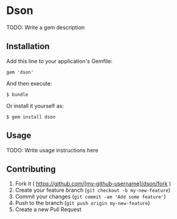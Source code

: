 # Dson

TODO: Write a gem description

## Installation

Add this line to your application's Gemfile:

    gem 'dson'

And then execute:

    $ bundle

Or install it yourself as:

    $ gem install dson

## Usage

TODO: Write usage instructions here

## Contributing

1. Fork it ( https://github.com/[my-github-username]/dson/fork )
2. Create your feature branch (`git checkout -b my-new-feature`)
3. Commit your changes (`git commit -am 'Add some feature'`)
4. Push to the branch (`git push origin my-new-feature`)
5. Create a new Pull Request
